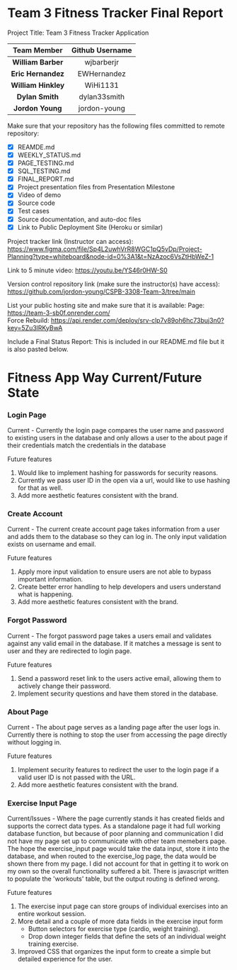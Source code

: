 # Team 3 Fitness Tracker Final Report

Project Title: Team 3 Fitness Tracker Application

| Team Member | Github Username |
| :---: | :---: |
| **William Barber** | wjbarberjr | 
| **Eric Hernandez** | EWHernandez |
| **William Hinkley** | WiHi1131 |  
| **Dylan Smith** | dylan33smith |
| **Jordon Young** | jordon-young |

Make sure that your repository has the following files committed to remote repository:
- [X] REAMDE.md
- [X] WEEKLY_STATUS.md
- [X] PAGE_TESTING.md
- [X] SQL_TESTING.md
- [X] FINAL_REPORT.md
- [X] Project presentation files from Presentation Milestone
- [X] Video of demo
- [X] Source code
- [X] Test cases
- [X] Source documentation, and auto-doc files
- [X] Link to Public Deployment Site (Heroku or similar)

Project tracker link (Instructor can access): https://www.figma.com/file/Sp4L2uwhVrR8WGC1pQ5vDp/Project-Planning?type=whiteboard&node-id=0%3A1&t=NzAzoc6VsZtHbWeZ-1

Link to 5 minute video: https://youtu.be/YS46r0HW-S0

Version control repository link (make sure the instructor(s) have access): https://github.com/jordon-young/CSPB-3308-Team-3/tree/main


List your public hosting site and make sure that it is available: 
Page: https://team-3-sb0f.onrender.com/  
Force Rebuild: https://api.render.com/deploy/srv-clp7v89oh6hc73buj3n0?key=5Zu3lRKyBwA

Include a Final Status Report: This is included in our README.md file but it is also pasted below.

# Fitness App Way Current/Future State

### Login Page

Current - Currently the login page compares the user name and password to existing users in the database and only allows a user to the about page if their credentials match the credentials in the database

Future features
1. Would like to implement hashing for passwords for security reasons.
2. Currently we pass user ID in the open via a url, would like to use hashing for that as well.
3. Add more aesthetic features consistent with the brand.

### Create Account

Current - The current create account page takes information from a user and adds them to the database so they can log in. The only input validation exists on username and email. 

Future features
1. Apply more input validation to ensure users are not able to bypass important information.
2. Create better error handling to help developers and users understand what is happening.
3. Add more aesthetic features consistent with the brand.

### Forgot Password

Current - The forgot password page takes a users email and validates against any valid email in the database. If it matches a message is sent to user and they are redirected to login page.

Future features
1. Send a password reset link to the users active  email, allowing them to actively change their password.
2. Implement security questions and have them stored in the database.

### About Page

Current - The about page serves as a landing page after the user logs in. Currently there is nothing to stop the user from accessing the page directly without logging in. 

Future features
1. Implement security features to redirect the user to the login page if a valid user ID is not passed with the URL.
2. Add more aesthetic features consistent with the brand.

### Exercise Input Page

Current/Issues - Where the page currently stands it has created fields and supports the correct data types. As a standalone page it had full working database function, but because of poor planning and communication I did not have my page set up to communicate with other team memebers page. The hope the exercise_input page would take the data input, store it into the database, and when routed to the exercise_log page, the data would be shown there from my page. I did not account for that in getting it to work on my own so the overall functionality suffered a bit. There is javascript written to populate the 'workouts' table, but the output routing is defined wrong.

Future features
1. The exercise input page can store groups of individual exercises into an entire workout session.
2. More detail and a couple of more data fields in the exercise input form
   - Button selectors for exercise type (cardio, weight training).
   - Drop down integer fields that define the sets of an individual weight training exercise.
3. Improved CSS that organizes the input form to create a simple but detailed experience for the user.
